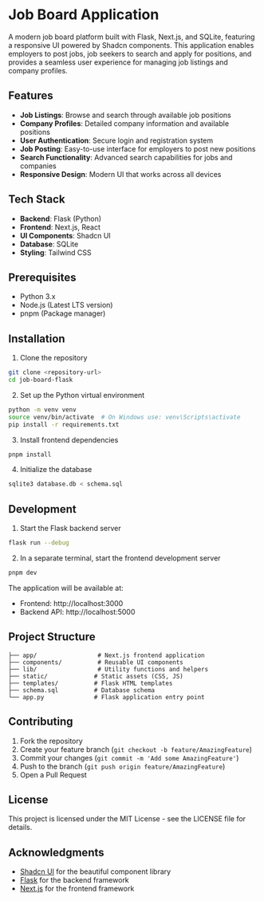 # Job Board Application

A modern job board platform built with Flask, Next.js, and SQLite, featuring a responsive UI powered by Shadcn components. This application enables employers to post jobs, job seekers to search and apply for positions, and provides a seamless user experience for managing job listings and company profiles.

## Features

- **Job Listings**: Browse and search through available job positions
- **Company Profiles**: Detailed company information and available positions
- **User Authentication**: Secure login and registration system
- **Job Posting**: Easy-to-use interface for employers to post new positions
- **Search Functionality**: Advanced search capabilities for jobs and companies
- **Responsive Design**: Modern UI that works across all devices

## Tech Stack

- **Backend**: Flask (Python)
- **Frontend**: Next.js, React
- **UI Components**: Shadcn UI
- **Database**: SQLite
- **Styling**: Tailwind CSS

## Prerequisites

- Python 3.x
- Node.js (Latest LTS version)
- pnpm (Package manager)

## Installation

1. Clone the repository

```bash
git clone <repository-url>
cd job-board-flask
```

2. Set up the Python virtual environment

```bash
python -m venv venv
source venv/bin/activate  # On Windows use: venv\Scripts\activate
pip install -r requirements.txt
```

3. Install frontend dependencies

```bash
pnpm install
```

4. Initialize the database

```bash
sqlite3 database.db < schema.sql
```

## Development

1. Start the Flask backend server

```bash
flask run --debug
```

2. In a separate terminal, start the frontend development server

```bash
pnpm dev
```

The application will be available at:

- Frontend: http://localhost:3000
- Backend API: http://localhost:5000

## Project Structure

```
├── app/                 # Next.js frontend application
├── components/          # Reusable UI components
├── lib/                 # Utility functions and helpers
├── static/             # Static assets (CSS, JS)
├── templates/          # Flask HTML templates
├── schema.sql          # Database schema
└── app.py              # Flask application entry point
```

## Contributing

1. Fork the repository
2. Create your feature branch (`git checkout -b feature/AmazingFeature`)
3. Commit your changes (`git commit -m 'Add some AmazingFeature'`)
4. Push to the branch (`git push origin feature/AmazingFeature`)
5. Open a Pull Request

## License

This project is licensed under the MIT License - see the LICENSE file for details.

## Acknowledgments

- [Shadcn UI](https://ui.shadcn.com/) for the beautiful component library
- [Flask](https://flask.palletsprojects.com/) for the backend framework
- [Next.js](https://nextjs.org/) for the frontend framework
